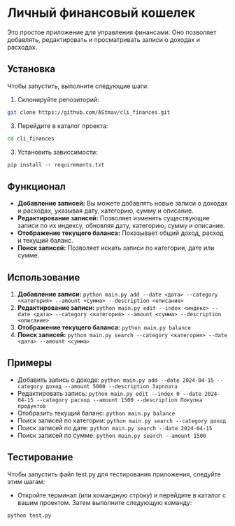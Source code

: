 # Личный финансовый кошелек

Это простое приложение для управления финансами. Оно позволяет добавлять, редактировать и просматривать записи о доходах и расходах.

## Установка

Чтобы запустить, выполните следующие шаги:

1. Склонируйте репозиторий:
```bash
git clone https://github.com/AStmav/cli_finances.git
```

3. Перейдите в каталог проекта:
```bash
cd cli_finances
```


3. Установить зависсимости:
```bash
pip install -r requirements.txt
```
## Функционал

- **Добавление записей:** Вы можете добавлять новые записи о доходах и расходах, указывая дату, категорию, сумму и описание.
- **Редактирование записей:** Позволяет изменять существующие записи по их индексу, обновляя дату, категорию, сумму и описание.
- **Отображение текущего баланса:** Показывает общий доход, расход и текущий баланс.
- **Поиск записей:** Позволяет искать записи по категории, дате или сумме.

## Использование

1. **Добавление записи:** `python main.py add --date <дата> --category <категория> --amount <сумма> --description <описание>`
2. **Редактирование записи:** `python main.py edit --index <индекс> --date <дата> --category <категория> --amount <сумма> --description <описание>`
3. **Отображение текущего баланса:** `python main.py balance`
4. **Поиск записей:** `python main.py search --category <категория> --date <дата> --amount <сумма>`

## Примеры

- Добавить запись о доходе: `python main.py add --date 2024-04-15 --category доход --amount 5000 --description Зарплата`
- Редактировать запись: `python main.py edit --index 0 --date 2024-04-15 --category расход --amount 1500 --description Покупка продуктов`
- Отобразить текущий баланс: `python main.py balance`
- Поиск записей по категории: `python main.py search --category доход`
- Поиск записей по дате: `python main.py search --date 2024-04-15`
- Поиск записей по сумме: `python main.py search --amount 1500`


## Тестирование

Чтобы запустить файл test.py для тестирования приложения, следуйте этим шагам:

- Откройте терминал (или командную строку) и перейдите в каталог с вашим проектом. Затем выполните следующую команду:

```bash
python test.py
```
